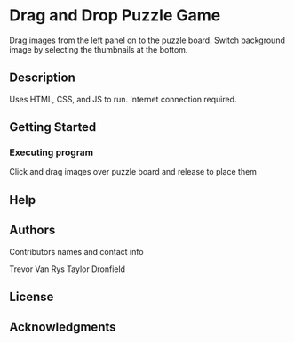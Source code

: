 # Drag and Drop Puzzle Game

Drag images from the left panel on to the puzzle board. Switch background image by selecting the thumbnails at the bottom.

## Description

Uses HTML, CSS, and JS to run. Internet connection required.

## Getting Started



### Executing program

Click and drag images over puzzle board and release to place them

## Help



## Authors

Contributors names and contact info

Trevor Van Rys
Taylor Dronfield  


## License



## Acknowledgments

